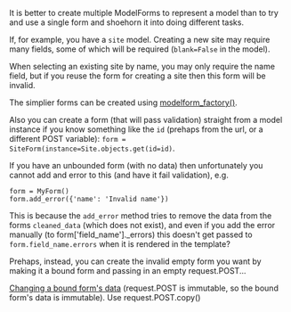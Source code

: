 It is better to create multiple ModelForms to represent a model than to try and use a single form and shoehorn it into doing different tasks.

If, for example, you have a `site` model. Creating a new site may require many fields, some of which will be required (`blank=False` in the model).

When selecting an existing site by name, you may only require the name field, but if you reuse the form for creating a site then this form will be invalid.

The simplier forms can be created using [modelform_factory()](https://docs.djangoproject.com/en/2.0/topics/forms/modelforms/#modelform-factory-function).

Also you can create a form (that will pass validation) straight from a model instance if you know something like the `id` (prehaps from the url, or a different POST variable): `form = SiteForm(instance=Site.objects.get(id=id)`.

If you have an unbounded form (with no data) then unfortunately you cannot add and error to this (and have it fail validation), e.g.

    form = MyForm()
    form.add_error({'name': 'Invalid name'})
    
This is because the `add_error` method tries to remove the data from the forms `cleaned_data` (which does not exist), and even if you add the error manually (to form['field_name']._errors) this doesn't get passed to `form.field_name.errors` when it is rendered in the template?

Prehaps, instead, you can create the invalid empty form you want by making it a bound form and passing in an empty request.POST...

[Changing a bound form's data](https://stackoverflow.com/questions/8241001/how-do-i-modify-the-bound-value-for-a-field-in-a-bound-form-in-django#comment59845355_8241241) (request.POST is immutable, so the bound form's data is immutable). Use request.POST.copy()

